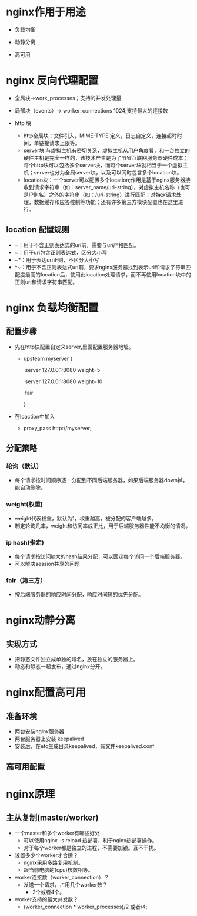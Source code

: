 # nginx作用于用途

- 负载均衡

- 动静分离

- 高可用

# nginx 反向代理配置

- 全局块->work_processes；支持的并发处理量

- 局部块（events）-> worker_connections 1024;支持最大的连接数

- http 块
  - http全局块：文件引入，MIME-TYPE 定义，日志自定义，连接超时时间，单链接请求上限等。
  - server块:与虚拟主机有密切关系，虚拟主机从用户角度看，和一台独立的硬件主机是完全一样的，该技术产生是为了节省互联网服务器硬件成本；每个http块可以包括多个server块，而每个server块就相当于一个虚拟主机；server也分为全局server块，以及可以同时包含多个location块。
  - location块：一个server可以配置多个location;作用是基于nginx服务器接收到请求字符串（如：server_name/uri-string），对虚拟主机名称（也可是IP别名）之外的字符串（如：/uri-string）进行匹配；对特定请求处理，数据缓存和应答控制等功能；还有许多第三方模块配置也在这里进行。

## location 配置规则

- =：用于不含正则表达式的uri前，需要与uri严格匹配。
- ~：用于uri包含正则表达式，区分大小写
- ~*：用于表达uri正则，不区分大小写
- ^~：用于不含正则表达式uri前，要求nginx服务器找到表示uri和请求字符串匹配度最高的location后，使用此location处理请求，而不再使用location块中的正则uri和请求字符串匹配。

# nginx 负载均衡配置

## 配置步骤

- 先在http快配置自定义server,里面配置服务器地址。

  - upsteam myserver {

    ​	server 127.0.0.1:8080 weight=5

    ​    server 127.0.0.1:8080 weight=10

    ​     fair

    }

- 在loaction中加入
  - proxy_pass http://myserver;

## 分配策略

 ### 轮询（默认）

- 每个请求按时间顺序逐一分配到不同后端服务器，如果后端服务器down掉，能自动删除。

### weight(权重)

- weight代表权重，默认为1，权重越高，被分配的客户端越多。
- 制定轮询几率，weight和访问率成正比，用于后端服务器性能不均衡的情况。

### ip hash(指定)

- 每个请求按访问ip大的hash结果分配，可以固定每个访问一个后端服务器。
- 可以解决session共享的问题

### fair（第三方）

- 按后端服务器的响应时间分配，响应时间短的优先分配。

# nginx动静分离

## 实现方式

- 把静态文件独立成单独的域名，放在独立的服务器上。
- 动态和静态一起发布，通过nginx分开。

# nginx配置高可用

## 准备环境

- 两台安装nginx服务器
- 两台服务器上安装 keepalived
- 安装后，在etc生成目录keepalived，有文件keepalived.conf

## 高可用配置





# nginx原理

## 主从复制(master/worker)

- 一个master和多个worker有哪些好处
  - 可以使用nginx -s reload 热部署，利于nginx热部署操作。
  - 对于每个worker都是独立的进程，不需要加锁。互不干扰。
- 设置多少个worker才合适？
  - nginx采用多路复用机制。
  - 跟当前电脑的(cpu)核数相等。
- worker连接数（worker_connection）？
  - 发送一个请求，占用几个worker数？
    - 2个或者4个。
- worker支持的最大并发数？
  - (worker_connection * worker_processes)/2  或者/4;